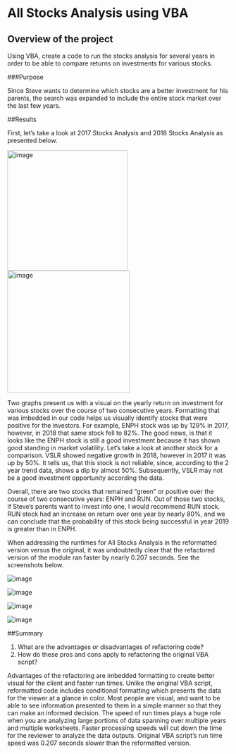 # All Stocks Analysis using VBA 

## Overview of the project

Using VBA, create a code to run the stocks analysis for several years in order to be able to compare returns on investments for various stocks. 

###Purpose

Since Steve wants to determine which stocks are a better investment for his parents, the search was expanded to include the entire stock market over the last few years. 


##Results

First, let’s take a look at 2017 Stocks Analysis and 2018 Stocks Analysis as presented below.


<img width="273" alt="image" src="https://user-images.githubusercontent.com/107759305/199090741-efac3032-5314-4634-9450-7339cfac608a.png">

<img width="278" alt="image" src="https://user-images.githubusercontent.com/107759305/199090910-1be61193-37aa-4600-960f-fdedae582921.png">


Two graphs present us with a visual on the yearly return on investment for various stocks over the course of two consecutive years.  Formatting that was imbedded in our code helps us visually identify stocks that were positive for the investors. For example, ENPH stock was up by 129% in 2017, however, in 2018 that same stock fell to 82%. The good news, is that it looks like the ENPH stock is still a good investment because it has shown good standing in market volatility. Let’s take a look at another stock for a comparison. VSLR showed negative growth in 2018, however in 2017 it was up by 50%. It tells us, that this stock is not reliable, since, according to the 2 year trend data, shows a dip by almost 50%. Subsequently, VSLR may not be a good investment opportunity according the data. 

Overall, there are two stocks that remained “green” or positive over the course of two consecutive years: ENPH and RUN. Out of those two stocks, if Steve’s parents want to invest into one, I would recommend RUN stock. RUN stock had an increase on return over one year by nearly 80%, and we can conclude that the probability of this stock being successful in year 2019 is greater than in ENPH. 

When addressing the runtimes for All Stocks Analysis in the reformatted version versus the original, it was undoubtedly clear that the refactored version of the module ran faster by nearly 0.207 seconds. See the screenshots below.

![image](https://user-images.githubusercontent.com/107759305/199091062-b516a39b-d457-4179-81a8-27f5ee13fc27.png)

![image](https://user-images.githubusercontent.com/107759305/199091116-a763c372-23f8-412b-8901-b378400244ee.png)

![image](https://user-images.githubusercontent.com/107759305/199091173-d5044231-832c-4d83-957d-9ea20864f99b.png)

![image](https://user-images.githubusercontent.com/107759305/199091219-5027130b-60ff-489e-8d67-39be47cd3cee.png)


##Summary

1. What are the advantages or disadvantages of refactoring code?
2. How do these pros and cons apply to refactoring the original VBA script?

Advantages of the refactoring are imbedded formatting to create better visual for the client and faster run times. Unlike the original VBA script, reformatted code includes conditional formatting which presents the data for the viewer at a glance in color. Most people are visual, and want to be able to see information presented to them in a simple manner so that they can make an informed decision. The speed of run times plays a huge role when you are analyzing large portions of data spanning over multiple years and multiple worksheets. Faster processing speeds will cut down the time for the reviewer to analyze the data outputs. Original VBA script’s run time speed was 0.207 seconds slower than the reformatted version. 
